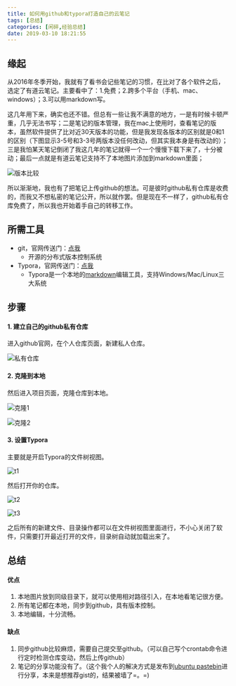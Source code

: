 ```yaml
---
title: 如何用github和typora打造自己的云笔记
tags: [总结]
categories: [闲碎,经验总结]
date: 2019-03-10 18:21:55
---
```


## 缘起

从2016年冬季开始，我就有了看书会记些笔记的习惯，在比对了各个软件之后，选定了有道云笔记。主要看中了：1.免费；2.跨多个平台（手机、mac、windows）；3.可以用markdown写。

<!--more-->

这几年用下来，确实也还不错。但总有一些让我不满意的地方，一是有时候卡顿严重，几乎无法书写；二是笔记的版本管理，我在mac上使用时，查看笔记的版本，虽然软件提供了比对近30天版本的功能，但是我发现各版本的区别就是0和1的区别（下图显示3-5号和3-3号两版本没任何改动，但其实我本身是有改动的）；三是我怕某天笔记倒闭了我这几年的笔记就得一个一个慢慢下载下来了，十分被动；最后一点就是有道云笔记支持不了本地图片添加到markdown里面；

![版本比较](https://user-images.githubusercontent.com/12698567/54083766-4631c180-4363-11e9-8a4d-955405592a4c.png)

所以渐渐地，我也有了把笔记上传github的想法。可是彼时github私有仓库是收费的，而我又不想私密的笔记公开，所以就作罢。但是现在不一样了，github私有仓库免费了，所以我也开始着手自己的转移工作。

## 所需工具

- git，官网传送门：[点我](https://git-scm.com/)
  - 开源的分布式版本控制系统
- Typora，官网传送门：[点我](https://www.typora.io/)
  - Typora是一个本地的[markdown](https://baike.baidu.com/item/markdown/3245829?fr=aladdin)编辑工具，支持Windows/Mac/Linux三大系统

## 步骤

#### 1. 建立自己的github私有仓库

进入github官网，在个人仓库页面，新建私人仓库。

![私有仓库](https://user-images.githubusercontent.com/12698567/54084273-b04d6500-4369-11e9-9fb3-c8ea4445ea9c.png)

#### 2. 克隆到本地

然后进入项目页面，克隆仓库到本地。

![克隆1](https://user-images.githubusercontent.com/12698567/54084286-d07d2400-4369-11e9-9f58-4e2cc35d3a58.png)

![克隆2](https://user-images.githubusercontent.com/12698567/54084287-d1ae5100-4369-11e9-894d-8ab8b90a53e9.png)

#### 3. 设置Typora

主要就是开启Typora的文件树视图。

![t1](https://user-images.githubusercontent.com/12698567/54084318-1639ec80-436a-11e9-8f43-8b41abe2a338.png)

然后打开你的仓库。

![t2](https://user-images.githubusercontent.com/12698567/54084319-1639ec80-436a-11e9-816a-cbfd7c72f881.png)

![t3](https://user-images.githubusercontent.com/12698567/54084320-176b1980-436a-11e9-95d6-21778630c3e1.png)

之后所有的新建文件、目录操作都可以在文件树视图里面进行，不小心关闭了软件，只需要打开最近打开的文件，目录树自动就加载出来了。

## 总结

#### 优点

1. 本地图片放到同级目录下，就可以使用相对路径引入，在本地看笔记很方便。
2. 所有笔记都在本地，同步到github，具有版本控制。
3. 本地编辑，十分流畅。

#### 缺点

1. 同步github比较麻烦，需要自己提交至github。（可以自己写个crontab命令进行定时检测仓库变动，然后上传github）
2. 笔记的分享功能没有了。（这个我个人的解决方式是发布到[ubuntu pastebin](https://paste.ubuntu.com/)进行分享，本来是想推荐gist的，结果被墙了=。=)